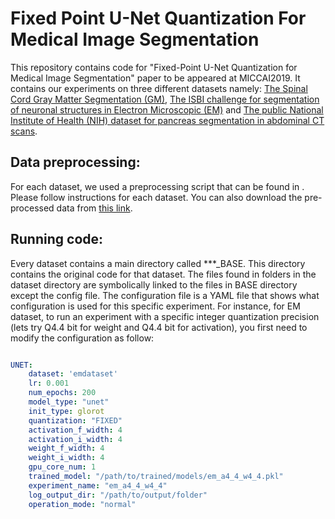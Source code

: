 # Fixed Point U-Net Quantization For Medical Image Segmentation
This repository contains code for "Fixed-Point U-Net Quantization for Medical Image Segmentation" paper to be appeared at MICCAI2019. It contains our experiments on three different datasets namely: [The Spinal Cord Gray Matter Segmentation (GM)](https://www.sciencedirect.com/science/article/pii/S1053811917302185), [The ISBI challenge for segmentation of neuronal structures in Electron Microscopic (EM)](https://journals.plos.org/plosbiology/article?id=10.1371/journal.pbio.1000502) and [The public National Institute of Health (NIH) dataset for pancreas segmentation in abdominal CT scans](https://wiki.cancerimagingarchive.net/display/Public/Pancreas-CT).


## Data preprocessing:

For each dataset, we used a preprocessing script that can be found in . Please follow instructions for each dataset.
You can also download the pre-processed data from [this link](https://drive.google.com/file/d/1kjc3HLVuGdMa9wBF1SHaNicH9Y-maDzZ/view?usp=sharing).

## Running code:

Every dataset contains a main directory called ***_BASE. This directory contains the original code for that dataset. The files found in folders in the dataset directory are symbolically linked to the files in BASE directory except the config file. The configuration file is a YAML file that shows what configuration is used for this specific experiment. For instance, for EM dataset, to run an experiment with a specific integer quantization precision (lets try Q4.4 bit for weight and Q4.4 bit for activation), you first need to modify the configuration as follow:

```yaml

UNET:
    dataset: 'emdataset'
    lr: 0.001
    num_epochs: 200
    model_type: "unet"
    init_type: glorot
    quantization: "FIXED"
    activation_f_width: 4
    activation_i_width: 4
    weight_f_width: 4
    weight_i_width: 4
    gpu_core_num: 1
    trained_model: "/path/to/trained/models/em_a4_4_w4_4.pkl"
    experiment_name: "em_a4_4_w4_4"
    log_output_dir: "/path/to/output/folder"
    operation_mode: "normal"
```
